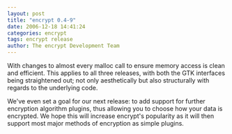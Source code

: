```yaml
---
layout: post
title: "encrypt 0.4-9"
date: 2006-12-18 14:41:24
categories: encrypt
tags: encrypt release
author: The encrypt Development Team
---
```

With changes to almost every malloc call to ensure memory access is clean and efficient. This applies to all three releases, with both the GTK interfaces being straightened out; not only aesthetically but also structurally with regards to the underlying code.

We've even set a goal for our next release: to add support for further encryption algorithm plugins, thus allowing you to choose how your data is encrypted. We hope this will increase encrypt's popularity as it will then support most major methods of encryption as simple plugins.
